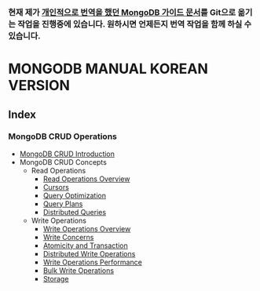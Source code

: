 ### 현재 제가 [개인적으로 번역을 했던 MongoDB 가이드 문서](http://yubylab.tistory.com/category/▶%20Nosql/MongoDB%20Doc%20번역)를 Git으로 옮기는 작업을 진행중에 있습니다. 원하시면 언제든지 번역 작업을 함께 하실 수 있습니다.

# MONGODB MANUAL KOREAN VERSION

## Index

### MongoDB CRUD Operations
- [MongoDB CRUD Introduction](https://github.com/yuby/mongodb-ko/blob/master/MongoDB%20CRUD%20Operations/MongoDB%20CRUD%20Introduction.md)
- MongoDB CRUD Concepts
    - Read Operations
        - [Read Operations Overview](https://github.com/yuby/mongodb-ko/blob/master/MongoDB%20CRUD%20Operations/MongoDB%20CRUD%20Concepts/Read%20Operations/Read%20Operations%20Overview.md)
        - [Cursors](https://github.com/yuby/mongodb-ko/blob/master/MongoDB%20CRUD%20Operations/MongoDB%20CRUD%20Concepts/Read%20Operations/Cursors.md)
        - [Query Optimization](https://github.com/yuby/mongodb-ko/blob/master/MongoDB%20CRUD%20Operations/MongoDB%20CRUD%20Concepts/Read%20Operations/Query%20Optimization.md)
        - [Query Plans](https://github.com/yuby/mongodb-ko/blob/master/MongoDB%20CRUD%20Operations/MongoDB%20CRUD%20Concepts/Read%20Operations/Query%20Plans.md)
        - [Distributed Queries](https://github.com/yuby/mongodb-ko/blob/master/MongoDB%20CRUD%20Operations/MongoDB%20CRUD%20Concepts/Read%20Operations/Distributed%20Queries.md)
    - Write Operations
        - [Write Operations Overview](https://github.com/yuby/mongodb-ko/blob/master/MongoDB%20CRUD%20Operations/MongoDB%20CRUD%20Concepts/Write%20Operations/Write%20Operations%20Overview.md)
        - [Write Concerns](https://github.com/yuby/mongodb-ko/blob/master/MongoDB%20CRUD%20Operations/MongoDB%20CRUD%20Concepts/Write%20Operations/Write%20Concerns.md)
        - [Atomicity and Transaction](https://github.com/yuby/mongodb-ko/blob/master/MongoDB%20CRUD%20Operations/MongoDB%20CRUD%20Concepts/Write%20Operations/Atomicity%20and%20Transactions.md)
        - [Distributed Write Operations](https://github.com/yuby/mongodb-ko/blob/master/MongoDB%20CRUD%20Operations/MongoDB%20CRUD%20Concepts/Write%20Operations/Distributed%20Write%20Operations.md)
        - [Write Operations Performance](https://github.com/yuby/mongodb-ko/blob/master/MongoDB%20CRUD%20Operations/MongoDB%20CRUD%20Concepts/Write%20Operations/Write%20Operation%20Performance.md)
        - [Bulk Write Operations](https://github.com/yuby/mongodb-ko/blob/master/MongoDB%20CRUD%20Operations/MongoDB%20CRUD%20Concepts/Write%20Operations/Bulk%20Write%20Operations.md)
        - [Storage](https://github.com/yuby/mongodb-ko/blob/master/MongoDB%20CRUD%20Operations/MongoDB%20CRUD%20Concepts/Write%20Operations/Storage.md)